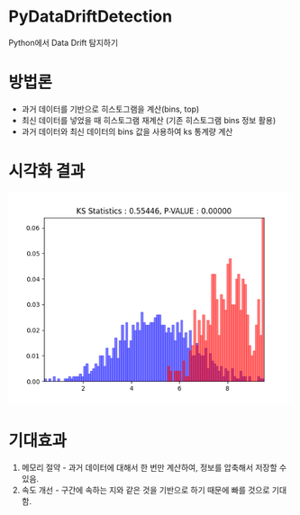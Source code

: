 # PyDataDriftDetection
Python에서 Data Drift 탐지하기


# 방법론

- 과거 데이터를 기반으로 히스토그램을 계산(bins, top)
- 최신 데이터를 넣었을 때 히스토그램 재계산 (기존 히스토그램 bins 정보 활용)
- 과거 데이터와 최신 데이터의 bins 값을 사용하여 ks 통계량 계산 
# 시각화 결과
![시각화](./hist.png)


# 기대효과
1. 메모리 절약 - 과거 데이터에 대해서 한 번만 계산하여, 정보를 압축해서 저장할 수 있음.
2. 속도 개선   - 구간에 속하는 지와 같은 것을 기반으로 하기 때문에 빠를 것으로 기대함.
